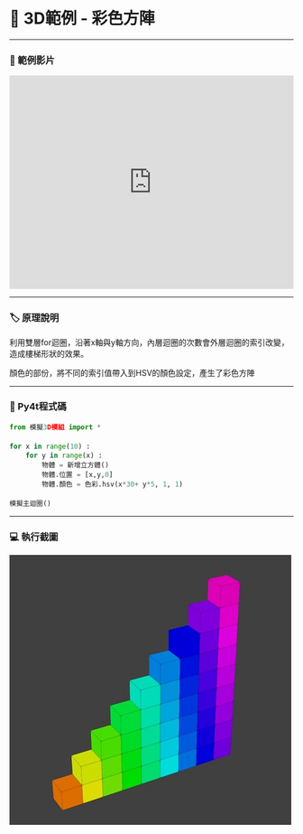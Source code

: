 # 🔰 3D範例 - 彩色方陣

--------------

### 🎦 範例影片


<div style="padding:75% 0 0 0;position:relative;"><iframe src="https://player.vimeo.com/video/584290650?badge=0&amp;autopause=0&amp;player_id=0&amp;app_id=58479" frameborder="0" allow="autoplay; fullscreen; picture-in-picture" allowfullscreen style="position:absolute;top:0;left:0;width:100%;height:100%;" title="color_array.mp4"></iframe></div><script src="https://player.vimeo.com/api/player.js"></script>

--------------

### 🏷️ 原理說明

利用雙層for迴圈，沿著x軸與y軸方向，內層迴圈的次數會外層迴圈的索引改變，造成樓梯形狀的效果。

顏色的部份，將不同的索引值帶入到HSV的顏色設定，產生了彩色方陣


--------------

### 📄 Py4t程式碼

```python
from 模擬3D模組 import *

for x in range(10) :
    for y in range(x) :
        物體 = 新增立方體()
        物體.位置 = [x,y,0]
        物體.顏色 = 色彩.hsv(x*30+ y*5, 1, 1)
        
模擬主迴圈()
```

--------------

### 💻 執行截圖

![執行截圖](color_array.jpg)


